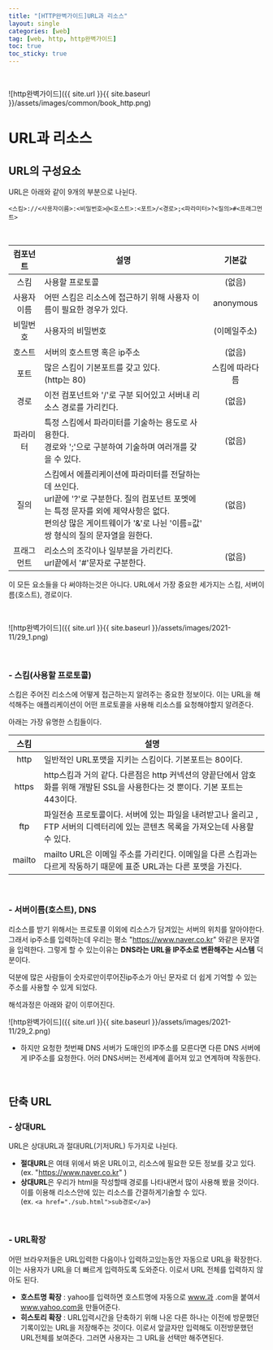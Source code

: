 ```yaml
---
title: "[HTTP완벽가이드]URL과 리소스"
layout: single
categories: [web]
tag: [web, http, http완벽가이드]
toc: true 
toc_sticky: true
---
```

<br />

![http완벽가이드]({{ site.url }}{{ site.baseurl }}/assets/images/common/book_http.png)

# URL과 리소스

## URL의 구성요소

URL은 아래와 같이 9개의 부분으로 나뉜다.
```
<스킴>://<사용자이름>:<비밀번호>@<호스트>:<포트>/<경로>;<파라미터>?<질의>#<프래그먼트> 
```

<br />

| 컴포넌트 | 설명 | 기본값 |
| :---: | --- | :---: |
| 스킴 | 사용할 프로토콜 | (없음) |
| 사용자이름 | 어떤 스킴은 리소스에 접근하기 위해 사용자 이름이 필요한 경우가 있다. | anonymous |
| 비밀번호 | 사용자의 비밀번호 | (이메일주소) |
| 호스트 | 서버의 호스트명 혹은 ip주소  | (없음) |
| 포트 | 많은 스킴이 기본포트를 갖고 있다.<br /> (http는 80) | 스킴에 따라다름 |
| 경로 | 이전 컴포넌트와 '/'로 구분 되어있고 서버내 리소스 경로를 가리킨다. | (없음) |
| 파라미터 | 특정 스킴에서 파라미터를 기술하는 용도로 사용한다. <br />경로와 ';'으로 구분하여 기술하며 여러개를 갖을 수 있다. | (없음) |
| 질의 | 스킴에서 에플리케이션에 파라미터를 전달하는데 쓰인다.<br /> url끝에 '?'로 구분한다. 질의 컴포넌트 포멧에는 특정 문자를 외에 제약사항은 없다. <br /> 편의상 많은 게이트웨이가 '&'로 나뉜 '이름=값' 쌍 형식의 질의 문자열을 원한다. | (없음) |
| 프래그먼트 | 리소스의 조각이나 일부분을 가리킨다. <br /> url끝에서 '#'문자로 구분한다. | (없음) |


이 모든 요소들을 다 써야하는것은 아니다.  URL에서 가장 중요한  세가지는 스킴, 서버이름(호스트), 경로이다.

<br />

![http완벽가이드]({{ site.url }}{{ site.baseurl }}/assets/images/2021-11/29_1.png)

<br />

### - 스킴(사용할 프로토콜)

스킴은 주어진 리소스에 어떻게 접근하는지 알려주는 중요한 정보이다. 이는 URL을 해석해주는 애플리케이션이 어떤 프로토콜을 사용해 리소스를 요청해야할지 알려준다.

아래는 가장 유명한 스킴들이다.

| 스킴 | 설명 |
| :---: | --- |
| http | 일반적인 URL포맷을 지키는 스킴이다. 기본포트는 80이다. |
| https | http스킴과 거의 같다. 다른점은 http 커넥션의 양끝단에서 암호화를 위해 개발된 SSL을 사용한다는 것 뿐이다. 기본 포트는 443이다. |
| ftp | 파일전송 프로토콜이다. 서버에 있는 파일을 내려받고나 올리고 , FTP 서버의 디렉터리에 있는 콘텐츠 목록을 가져오는데 사용할 수 있다. |
| mailto | mailto URL은 이메일 주소를 가리킨다. 이메일을 다른 스킴과는 다르게 작동하기 때문에 표준 URL과는 다른 포맷을 가진다. |

<br />

### - 서버이름(호스트), DNS

리소스를 받기 위해서는 프로토콜 이외에 리소스가 담겨있는 서버의 위치를 알아야한다. 그래서 ip주소를 입력하는데 우리는 평소 "https://www.naver.co.kr" 와같은 문자열을 입력한다. 그렇게 할 수 있는이유는 **DNS라는 URL을 IP주소로 변환해주는 시스템** 덕분이다.

 덕분에 많은 사람들이 숫자로만이루어진ip주소가 아닌 문자로 더 쉽게 기억할 수 있는 주소를 사용할 수 있게 되었다. 

해석과정은 아래와 같이 이루어진다.

![http완벽가이드]({{ site.url }}{{ site.baseurl }}/assets/images/2021-11/29_2.png)

- 하지만 요청한 첫번째 DNS 서버가 도매인의 IP주소를 모른다면 다른 DNS 서버에게 IP주소를 요청한다. 어러 DNS서버는 전세계에 흩어져 있고 연계하며 작동한다.

<br />

## 단축 URL

### - 상대URL

URL은 상대URL과 절대URL(기저URL) 두가지로 나뉜다. 
- **절대URL**은 여태 위에서 봐온 URL이고, 리소스에 필요한 모든 정보를 갖고 있다.<br/>
(ex. "https://www.naver.co.kr" )
- **상대URL**은 우리가 html을 작성할때 경로를 나타내면서 많이 사용해 봤을 것이다. 이를 이용해 리소스안에 있는 리소스를 간결하게기술할 수 있다. <br/>
  (ex. ```<a href="./sub.html">sub경로</a>```)

<br />


### - URL확장

어떤 브라우저들은 URL입력한 다음이나 입력하고있는동안 자동으로 URL을 확장한다. 이는 사용자가 URL을 더 빠르게 입력하도록 도와준다. 이로서 URL 전체를 입력하지 않아도 된다.

- **호스트명 확장** : yahoo를 입력하면 호스트명에 자동으로 www.과  .com을 붙여서 www.yahoo.com을 만들어준다.
- **히스토리 확장** : URL입력시간을 단축하기 위해 나온 다른 하나는 이전에 방문했던 기록이있는 URL을 저장해주는 것이다. 이로서 앞글자만 입력해도 이전방문했던 URL전체를 보여준다. 그러면 사용자는 그 URL을 선택만 해주면된다.
<br />
<br />
<br />
<br />
